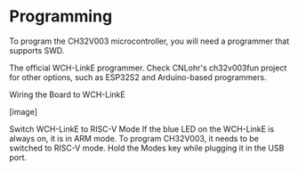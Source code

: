 # Programming

To program the CH32V003 microcontroller, you will need a programmer that supports SWD.

The official WCH-LinkE programmer.
Check CNLohr's ch32v003fun project for other options, such as ESP32S2 and Arduino-based programmers.

Wiring the Board to WCH-LinkE

[image]

Switch WCH-LinkE to RISC-V Mode
If the blue LED on the WCH-LinkE is always on, it is in ARM mode. To program CH32V003, it needs to be switched to RISC-V mode. Hold the Modes key while plugging it in the USB port.



